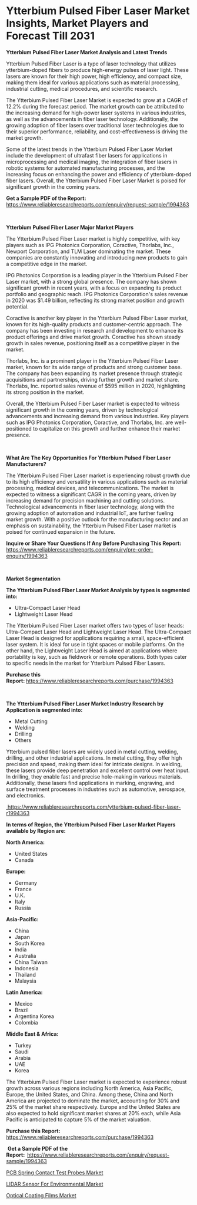 <p><h1>Ytterbium Pulsed Fiber Laser Market Insights, Market Players and Forecast Till 2031</h1></p><p><strong>Ytterbium Pulsed Fiber Laser Market Analysis and Latest Trends</strong></p>
<p><p>Ytterbium Pulsed Fiber Laser is a type of laser technology that utilizes ytterbium-doped fibers to produce high-energy pulses of laser light. These lasers are known for their high power, high efficiency, and compact size, making them ideal for various applications such as material processing, industrial cutting, medical procedures, and scientific research.</p><p>The Ytterbium Pulsed Fiber Laser Market is expected to grow at a CAGR of 12.2% during the forecast period. The market growth can be attributed to the increasing demand for high-power laser systems in various industries, as well as the advancements in fiber laser technology. Additionally, the growing adoption of fiber lasers over traditional laser technologies due to their superior performance, reliability, and cost-effectiveness is driving the market growth.</p><p>Some of the latest trends in the Ytterbium Pulsed Fiber Laser Market include the development of ultrafast fiber lasers for applications in microprocessing and medical imaging, the integration of fiber lasers in robotic systems for automated manufacturing processes, and the increasing focus on enhancing the power and efficiency of ytterbium-doped fiber lasers. Overall, the Ytterbium Pulsed Fiber Laser Market is poised for significant growth in the coming years.</p></p>
<p><strong>Get a Sample PDF of the Report:&nbsp;</strong> <a href="https://www.reliableresearchreports.com/enquiry/request-sample/1994363">https://www.reliableresearchreports.com/enquiry/request-sample/1994363</a></p>
<p>&nbsp;</p>
<p><strong>Ytterbium Pulsed Fiber Laser Major Market Players</strong></p>
<p><p>The Ytterbium Pulsed Fiber Laser market is highly competitive, with key players such as IPG Photonics Corporation, Coractive, Thorlabs, Inc., Newport Corporation, and TLM Laser dominating the market. These companies are constantly innovating and introducing new products to gain a competitive edge in the market.</p><p>IPG Photonics Corporation is a leading player in the Ytterbium Pulsed Fiber Laser market, with a strong global presence. The company has shown significant growth in recent years, with a focus on expanding its product portfolio and geographic reach. IPG Photonics Corporation's sales revenue in 2020 was $1.49 billion, reflecting its strong market position and growth potential.</p><p>Coractive is another key player in the Ytterbium Pulsed Fiber Laser market, known for its high-quality products and customer-centric approach. The company has been investing in research and development to enhance its product offerings and drive market growth. Coractive has shown steady growth in sales revenue, positioning itself as a competitive player in the market.</p><p>Thorlabs, Inc. is a prominent player in the Ytterbium Pulsed Fiber Laser market, known for its wide range of products and strong customer base. The company has been expanding its market presence through strategic acquisitions and partnerships, driving further growth and market share. Thorlabs, Inc. reported sales revenue of $595 million in 2020, highlighting its strong position in the market.</p><p>Overall, the Ytterbium Pulsed Fiber Laser market is expected to witness significant growth in the coming years, driven by technological advancements and increasing demand from various industries. Key players such as IPG Photonics Corporation, Coractive, and Thorlabs, Inc. are well-positioned to capitalize on this growth and further enhance their market presence.</p></p>
<p>&nbsp;</p>
<p><strong>What Are The Key Opportunities For Ytterbium Pulsed Fiber Laser Manufacturers?</strong></p>
<p><p>The Ytterbium Pulsed Fiber Laser market is experiencing robust growth due to its high efficiency and versatility in various applications such as material processing, medical devices, and telecommunications. The market is expected to witness a significant CAGR in the coming years, driven by increasing demand for precision machining and cutting solutions. Technological advancements in fiber laser technology, along with the growing adoption of automation and industrial IoT, are further fueling market growth. With a positive outlook for the manufacturing sector and an emphasis on sustainability, the Ytterbium Pulsed Fiber Laser market is poised for continued expansion in the future.</p></p>
<p><strong>Inquire or Share Your Questions If Any Before Purchasing This Report:</strong> <a href="https://www.reliableresearchreports.com/enquiry/pre-order-enquiry/1994363">https://www.reliableresearchreports.com/enquiry/pre-order-enquiry/1994363</a></p>
<p>&nbsp;</p>
<p><strong>Market Segmentation</strong></p>
<p><strong>The Ytterbium Pulsed Fiber Laser Market Analysis by types is segmented into:</strong></p>
<p><ul><li>Ultra-Compact Laser Head</li><li>Lightweight Laser Head</li></ul></p>
<p><p>The Ytterbium Pulsed Fiber Laser market offers two types of laser heads: Ultra-Compact Laser Head and Lightweight Laser Head. The Ultra-Compact Laser Head is designed for applications requiring a small, space-efficient laser system. It is ideal for use in tight spaces or mobile platforms. On the other hand, the Lightweight Laser Head is aimed at applications where portability is key, such as fieldwork or remote operations. Both types cater to specific needs in the market for Ytterbium Pulsed Fiber Lasers.</p></p>
<p><strong>Purchase this Report:&nbsp;</strong><a href="https://www.reliableresearchreports.com/purchase/1994363">https://www.reliableresearchreports.com/purchase/1994363</a></p>
<p>&nbsp;</p>
<p><strong>The Ytterbium Pulsed Fiber Laser Market Industry Research by Application is segmented into:</strong></p>
<p><ul><li>Metal Cutting</li><li>Welding</li><li>Drilling</li><li>Others</li></ul></p>
<p><p>Ytterbium pulsed fiber lasers are widely used in metal cutting, welding, drilling, and other industrial applications. In metal cutting, they offer high precision and speed, making them ideal for intricate designs. In welding, these lasers provide deep penetration and excellent control over heat input. In drilling, they enable fast and precise hole-making in various materials. Additionally, these lasers find applications in marking, engraving, and surface treatment processes in industries such as automotive, aerospace, and electronics.</p></p>
<p><a href="https://www.reliableresearchreports.com/ytterbium-pulsed-fiber-laser-r1994363">&nbsp;https://www.reliableresearchreports.com/ytterbium-pulsed-fiber-laser-r1994363</a></p>
<p><strong>In terms of Region, the Ytterbium Pulsed Fiber Laser Market Players available by Region are:</strong></p>
<p>
    <p> <strong> North America: </strong>
        <ul>
            <li>United States</li>
            <li>Canada</li>
        </ul>
        </p> 
    <p> <strong> Europe: </strong>
        <ul>
            <li>Germany</li>
            <li>France</li>
            <li>U.K.</li>
            <li>Italy</li>
            <li>Russia</li>
        </ul>
        </p> 
    <p> <strong> Asia-Pacific: </strong>
        <ul>
            <li>China</li>
            <li>Japan</li>
            <li>South Korea</li>
            <li>India</li>
            <li>Australia</li>
            <li>China Taiwan</li>
            <li>Indonesia</li>
            <li>Thailand</li>
            <li>Malaysia</li>
        </ul>
        </p> 
    <p> <strong> Latin America: </strong>
        <ul>
            <li>Mexico</li>
            <li>Brazil</li>
            <li>Argentina Korea</li>
            <li>Colombia</li>
        </ul>
        </p> 
    <p> <strong> Middle East & Africa: </strong>
        <ul>
            <li>Turkey</li>
            <li>Saudi</li>
            <li>Arabia</li>
            <li>UAE</li>
            <li>Korea</li>
        </ul>
    </p>
    </p>
<p><p>The Ytterbium Pulsed Fiber Laser market is expected to experience robust growth across various regions including North America, Asia Pacific, Europe, the United States, and China. Among these, China and North America are projected to dominate the market, accounting for 30% and 25% of the market share respectively. Europe and the United States are also expected to hold significant market shares at 20% each, while Asia Pacific is anticipated to capture 5% of the market valuation.</p></p>
<p><strong>Purchase this Report: </strong><a href="https://www.reliableresearchreports.com/purchase/1994363">https://www.reliableresearchreports.com/purchase/1994363</a></p>
<p>&nbsp;<strong>Get a Sample PDF of the Report:&nbsp;&nbsp;</strong><a href="https://www.reliableresearchreports.com/enquiry/request-sample/1994363">https://www.reliableresearchreports.com/enquiry/request-sample/1994363</a></p>
<p><strong></strong></p>
<p><p><a href="https://www.linkedin.com/pulse/pcb-spring-contact-test-probes-market-outlook-industry-overview-07sac?trackingId=2O3XyZ%2Fukmq271IuKmSA9A%3D%3D">PCB Spring Contact Test Probes Market</a></p><p><a href="https://www.linkedin.com/pulse/lidar-sensor-environmentalnbspmarket-focuses-market-share-size-a4wie?trackingId=vmYooFeFA6yJvOLU7hCyIQ%3D%3D">LIDAR Sensor For Environmental Market</a></p><p><a href="https://www.linkedin.com/pulse/optical-coating-films-market-outlook-industry-overview-forecast-atsne?trackingId=nWKJOgOqgNNX%2F3rSl2%2B8Tg%3D%3D">Optical Coating Films Market</a></p></p>